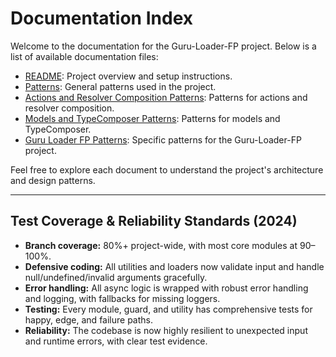 # Documentation Index

Welcome to the documentation for the Guru-Loader-FP project. Below is a list of available documentation files:

- [README](README.md): Project overview and setup instructions.
- [Patterns](patterns.md): General patterns used in the project.
- [Actions and Resolver Composition Patterns](patterns/actions_resolvercomposer.md): Patterns for actions and resolver composition.
- [Models and TypeComposer Patterns](patterns/models_typecomposer.md): Patterns for models and TypeComposer.
- [Guru Loader FP Patterns](patterns/guru_loader_fp.md): Specific patterns for the Guru-Loader-FP project.

Feel free to explore each document to understand the project's architecture and design patterns. 

---

## Test Coverage & Reliability Standards (2024)

- **Branch coverage:** 80%+ project-wide, with most core modules at 90–100%.
- **Defensive coding:** All utilities and loaders now validate input and handle null/undefined/invalid arguments gracefully.
- **Error handling:** All async logic is wrapped with robust error handling and logging, with fallbacks for missing loggers.
- **Testing:** Every module, guard, and utility has comprehensive tests for happy, edge, and failure paths.
- **Reliability:** The codebase is now highly resilient to unexpected input and runtime errors, with clear test evidence. 